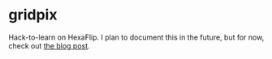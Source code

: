 gridpix
=======

Hack-to-learn on HexaFlip. I plan to document this in the future, but for now, check out [the blog post](http://jfoote.github.com/2013/12/06/gridpix.html).
